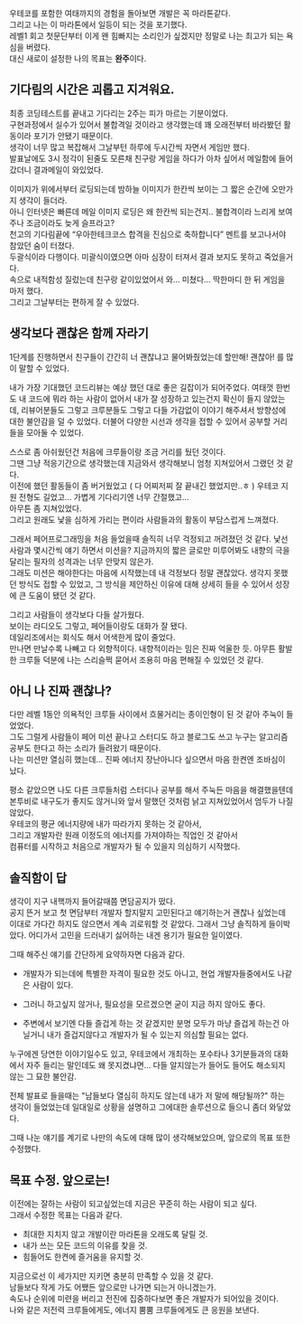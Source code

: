 우테코를 포함한 여태까지의 경험을 돌아보면 개발은 꼭 마라톤같다.  
그리고 나는 이 마라톤에서 일등이 되는 것을 포기했다.  
레벨1 회고 첫문단부터 이게 왠 힘빠지는 소리인가 싶겠지만 정말로 나는 최고가 되는 욕심을 버렸다.  
대신 새로이 설정한 나의 목표는 **완주**이다.  

## 기다림의 시간은 괴롭고 지겨워요.
최종 코딩테스트를 끝내고 기다리는 2주는 피가 마르는 기분이었다.  
구현과정에서 실수가 있어서 불합격일 것이라고 생각했는데 꽤 오래전부터 바라봤던 활동이라 포기가 안됐기 때문이다.  
생각이 너무 많고 복잡해서 그날부턴 하루에 두시간씩 자면서 게임만 했다.  
발표날에도 3시 정각이 된줄도 모른채 친구랑 게임을 하다가 아차 싶어서 메일함에 들어갔더니 결과메일이 와있었다.  

이미지가 위에서부터 로딩되는데 밤하늘 이미지가 한칸씩 보이는 그 짧은 순간에 오만가지 생각이 들더라.  
아니 인터넷은 빠른데 메일 이미지 로딩은 왜 한칸씩 되는건지.. 불합격이라 느리게 보여주나 조금이라도 늦게 슬프라고?  
천고의 기다림끝에 “우아한테크코스 합격을 진심으로 축하합니다” 멘트를 보고나서야 참았던 숨이 터졌다.  
두괄식이라 다행이다. 미괄식이였으면 아마 심장이 터져서 결과 보지도 못하고 죽었을거다.  
속으로 내적함성 질렀는데 친구랑 같이있었어서 와… 미쳤다… 딱한마디 한 뒤 게임을 마저 했다.  
그리고 그날부터는 편하게 잘 수 있었다.  

## 생각보다 괜찮은 함께 자라기
1단계를 진행하면서 친구들이 간간히 너 괜찮냐고 물어봐줬었는데 할만해! 괜찮아! 를 많이 말할 수 있었다.  

내가 가장 기대했던 코드리뷰는 예상 했던 대로 좋은 길잡이가 되어주었다.
여태껏 한번도 내 코드에 뭐라 하는 사람이 없어서 내가 잘 성장하고 있는건지 확신이 들지 않았는데,
리뷰어분들도 그렇고 크루분들도 그렇고 다들 가감없이 이야기 해주셔서 방향성에 대한 불안감을 덜 수 있었다.
더불어 다양한 시선과 생각을 접할 수 있어서 공부할 거리들을 모아둘 수 있었다.

스스로 좀 아쉬웠던건 처음에 크루들이랑 조금 거리를 뒀던 것이다.  
그땐 그냥 적응기간으로 생각했는데 지금와서 생각해보니 엄청 지쳐있어서 그랬던 것 같다.  
이전에 했던 활동들이 좀 버거웠었고 ( 다 어찌저찌 잘 끝내긴 했었지만..ㅎ ) 
우테코 지원 전형도 길었고… 가볍게 기다리기엔 너무 간절했고…  
아무튼 좀 지쳐있었다.   
그리고 원래도 낯을 심하게 가리는 편이라 사람들과의 활동이 부담스럽게 느껴졌다.  

그래서 페어프로그래밍을 처음 들었을때 솔직히 너무 걱정되고 꺼려졌던 것 같다.
낯선 사람과 몇시간씩 얘기 하면서 미션을? 지금까지의 짧은 글로만 미루어봐도 내향의 극을 달리는 필자의 성격과는 너무 안맞지 않은가.    
그래도 미션은 해야한다는 마음에 시작했는데 내 걱정보다 정말 괜찮았다. 
생각지 못했던 방식도 접할 수 있었고, 그 방식을 제안하신 이유에 대해 상세히 들을 수 있어서 성장에 큰 도움이 됐던 것 같다.  

그리고 사람들이 생각보다 다들 살가웠다.  
보이는 라디오도 그렇고, 페어들이랑도 대화가 잘 됐다.  
데일리조에서는 회식도 해서 어색한게 많이 줄었다.  
만나면 만날수록 나빼고 다 외향적이다. 내향적이라는 밈은 진짜 억울한 듯. 
아무튼 활발한 크루들 덕분에 나는 스리슬쩍 묻어서 조용히 마음 편해질 수 있었던 것 같다.  

## 아니 나 진짜 괜찮나?  
다만 레벨 1동안 의욕적인 크루들 사이에서 흐물거리는 종이인형이 된 것 같아 주눅이 들었었다.  
그도 그럴게 사람들이 페어 미션 끝나고 스터디도 하고 블로그도 쓰고 누구는 알고리즘 공부도 한다고 하는 소리가 들려왔기 때문이다.  
나는 미션만 열심히 했는데… 진짜 에너지 장난아니다 싶으면서 마음 한켠엔 조바심이 났다.  

평소 같았으면 나도 다른 크루들처럼 스터디나 공부를 해서 주눅든 마음을 해결했을텐데  
본투비로 내구도가 좋지도 않거니와 앞서 말했던 것처럼 낡고 지쳐있었어서 엄두가 나질 않았다.  
우테코의 평균 에너지량에 내가 따라가지 못하는 것 같아서,   
그리고 개발자란 원래 이정도의 에너지를 가져야하는 직업인 것 같아서   
컴퓨터를 시작하고 처음으로 개발자가 될 수 있을지 의심하기 시작했다.  

## 솔직함이 답  
생각이 지구 내핵까지 들어갈때쯤 면담공지가 떴다.  
공지 뜬거 보고 첫 면담부터 개발자 할지말지 고민된다고 얘기하는거 괜찮나 싶었는데 이대로 가다간 하지도 않으면서 계속 괴로워할 것 같았다. 
그래서 그냥 솔직하게 들이박았다. 어디가서 고민을 드러내기 싫어하는 내겐 용기가 필요한 일이였다.  

그때 해주신 얘기를 간단하게 요약하자면 다음과 같다.

- 개발자가 되는데에 특별한 자격이 필요한 것도 아니고, 현업 개발자들중에서도 나같은 사람이 있다.

- 그러니 하고싶지 않거나, 필요성을 모르겠으면 굳이 지금 하지 않아도 좋다.

- 주변에서 보기엔 다들 즐겁게 하는 것 같겠지만 분명 모두가 마냥 즐겁게 하는건 아닐거니 내가 즐겁지않다고 개발자가 될 수 있는지 의심할 필요는 없다.

누구에겐 당연한 이야기일수도 있고, 우테코에서 개최하는 포수타나 3기분들과의 대화에서 자주 들리는 말인데도 왜 못지켰냐면... 다들 알지않는가 들어도 들어도 해소되지 않는 그 묘한 불안감.  

전체 발표로 들을때는 "남들보다 열심히 하지도 않는데 내가 저 말에 해당될까?" 하는 생각이 들었었는데 일대일로 상황을 설명하고 그에대한 솔루션으로 들으니 좀더 와닿았다.  

그때 나눈 얘기를 계기로 나만의 속도에 대해 많이 생각해보았으며, 앞으로의 목표 또한 수정했다.  

## 목표 수정. 앞으로는!  
이전에는 잘하는 사람이 되고싶었는데 지금은 꾸준히 하는 사람이 되고 싶다.  
그래서 수정한 목표는 다음과 같다.   
- 최대한 지치지 않고 개발이란 마라톤을 오래도록 달릴 것.  
- 내가 쓰는 모든 코드의 이유를 찾을 것.  
- 힘들어도 한켠에 즐거움을 유지할 것.   

지금으로선 이 세가지만 지키면 충분히 만족할 수 있을 것 같다.  
남들보다 작게 가도 어쨌든 앞으로만 나가면 되는거 아니겠는가.   
속도나 순위에 미련을 버리고 전진에 집중하다보면 좋은 개발자가 되어있을 것이다.  
나와 같은 저전력 크루들에게도, 에너지 뿜뿜 크루들에게도 큰 응원을 보낸다.  
